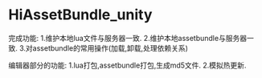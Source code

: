 # HiAssetBundle_unity
完成功能:
1.维护本地lua文件与服务器一致.
2.维护本地assetbundle与服务器一致.
3.对assetbundle的常用操作(加载,卸载,处理依赖关系)

编辑器部分的功能:
1.lua打包,assetbundle打包,生成md5文件.
2.模拟热更新.
